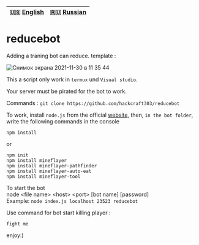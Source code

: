 | 🇺🇸 [English](./README.md) | 🇷🇺 [Russian](./README_RU.md)|  
|-------------------------|----------------------------|  
# reducebot
Adding a traning bot can reduce.
template : 

![Снимок экрана 2021-11-30 в 11 35 44](https://user-images.githubusercontent.com/68101241/144041908-b81a4d2d-abc9-4dd6-b176-fe22c927a6d3.png)

This a script only work in `termux` und `Visual studio`.


Your server must be pirated for the bot to work.


Commands :
`git clone https://github.com/hackcraft303/reducebot`

To work, install `node.js` from the official [website](https://nodejs.org/en/), then, `in the bot folder`, write the following commands in the console  

`npm install`

or

`npm init`  
`npm install mineflayer`  
`npm install mineflayer-pathfinder`  
`npm install mineflayer-auto-eat`  
`npm install mineflayer-tool`

To start the bot  
node \<file name> \<host> \<port> \[bot name] \[password]  
Example: `node index.js localhost 23523 reducebot`

Use command for bot start killing player : 

`fight me`
  

enjoy:)

